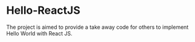Hello-ReactJS
=============

The project is aimed to provide a take away code for others to implement Hello World with React JS.
